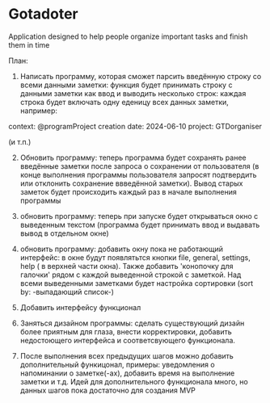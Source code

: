 # Gotadoter
Application designed to help people organize important tasks and finish them in time


План:
1. Написать программу, которая сможет парсить введённую строку со всеми данными заметки: функция будет принимать строку с данными заметки как ввод и выводить несколько строк: каждая строка будет включать одну еденицу всех данных заметки, например:

context: @programProject
creation date: 2024-06-10
project: GTDorganiser

(и т.п.)

2. Обновить программу: теперь программа будет сохранять ранее введённые заметки после запроса о сохранении от пользователя (в конце выполнения программы пользователя запросят подтвердить или отклонить сохранение ввведённой заметки). Вывод старых заметок будет происходить каждый раз в начале выполнения программы

3. обновить программу: теперь при запуске будет открываться окно с выведенным текстом (программа будет принимать ввод и выдавать вывод в отдельном окне)

4. обновить программу: добавить окну пока не работающий интерфейс: в окне будут появлятьтся кнопки file, general, settings, help ( в верхней части окна). Также добавить 'конопочку для галочки' рядом с каждой выведенной строкой с заметкой. Над всеми выведенными заметками будет настройка сортировки (sort by: -выпадающий список-)

5. Добавить интерфейсу функционал

6. Заняться дизайном программы: сделать существующий дизайн более приятным для глаза, внести корректировки, добавить недостоющего интерфейса и соответсвующего функционала.

7. После выполнения всех предыдущих шагов можно добавить дополнительный функицонал, примеры: уведомления о напоминании о заметке(-ах), добавить время на выполнение заметки и т.д. Идей для дополнительного функционала много, но данных шагов пока достаточно для создания MVP 

